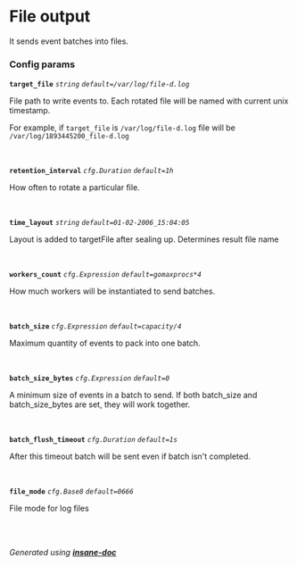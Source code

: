 # File output
It sends event batches into files.

### Config params
**`target_file`** *`string`* *`default=/var/log/file-d.log`* 

File path to write events to.
Each rotated file will be named with current unix timestamp.

For example, if `target_file` is `/var/log/file-d.log`
file will be `/var/log/1893445200_file-d.log`

<br>

**`retention_interval`** *`cfg.Duration`* *`default=1h`* 

How often to rotate a particular file.

<br>

**`time_layout`** *`string`* *`default=01-02-2006_15:04:05`* 

Layout is added to targetFile after sealing up. Determines result file name

<br>

**`workers_count`** *`cfg.Expression`* *`default=gomaxprocs*4`* 

How much workers will be instantiated to send batches.

<br>

**`batch_size`** *`cfg.Expression`* *`default=capacity/4`* 

Maximum quantity of events to pack into one batch.

<br>

**`batch_size_bytes`** *`cfg.Expression`* *`default=0`* 

A minimum size of events in a batch to send.
If both batch_size and batch_size_bytes are set, they will work together.

<br>

**`batch_flush_timeout`** *`cfg.Duration`* *`default=1s`* 

After this timeout batch will be sent even if batch isn't completed.

<br>

**`file_mode`** *`cfg.Base8`* *`default=0666`* 

File mode for log files

<br>


<br>*Generated using [__insane-doc__](https://github.com/vitkovskii/insane-doc)*